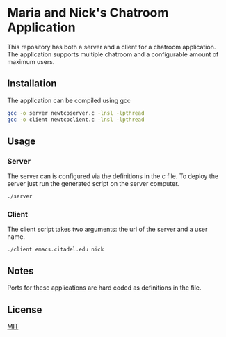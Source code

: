 # Maria and Nick's Chatroom Application

This repository has both a server and a client for a chatroom application.  The application supports multiple chatroom and a configurable amount of maximum users.

## Installation

The application can be compiled using gcc

```bash
gcc -o server newtcpserver.c -lnsl -lpthread
gcc -o client newtcpclient.c -lnsl -lpthread
```

## Usage

### Server
The server can is configured via the definitions in the c file.  To deploy the server just run the generated script on the server computer.
```bash
./server
```

### Client
The client script takes two arguments: the url of the server and a user name.
```
./client emacs.citadel.edu nick
```

## Notes

Ports for these applications are hard coded as definitions in the file.  

## License

[MIT](https://choosealicense.com/licenses/mit/)
